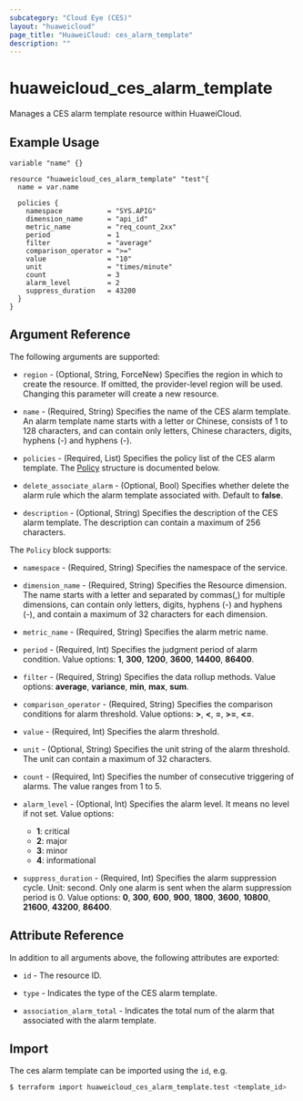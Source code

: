 ```yaml
---
subcategory: "Cloud Eye (CES)"
layout: "huaweicloud"
page_title: "HuaweiCloud: ces_alarm_template"
description: ""
---
```


# huaweicloud_ces_alarm_template

Manages a CES alarm template resource within HuaweiCloud.

## Example Usage

```hcl
variable "name" {}

resource "huaweicloud_ces_alarm_template" "test"{
  name = var.name

  policies {
    namespace           = "SYS.APIG"
    dimension_name      = "api_id"
    metric_name         = "req_count_2xx"
    period              = 1
    filter              = "average"
    comparison_operator = ">="
    value               = "10"
    unit                = "times/minute"
    count               = 3
    alarm_level         = 2
    suppress_duration   = 43200
  }
}
```

## Argument Reference

The following arguments are supported:

* `region` - (Optional, String, ForceNew) Specifies the region in which to create the resource.
  If omitted, the provider-level region will be used. Changing this parameter will create a new resource.

* `name` - (Required, String) Specifies the name of the CES alarm template.
  An alarm template name starts with a letter or Chinese, consists of 1 to 128 characters,
  and can contain only letters, Chinese characters, digits, hyphens (-) and hyphens (-).

* `policies` - (Required, List) Specifies the policy list of the CES alarm template.
The [Policy](#CesAlarmTemplate_Policy) structure is documented below.

* `delete_associate_alarm` - (Optional, Bool) Specifies whether delete the alarm rule which the alarm
  template associated with. Default to **false**.

* `description` - (Optional, String) Specifies the description of the CES alarm template.
  The description can contain a maximum of 256 characters.

<a name="CesAlarmTemplate_Policy"></a>
The `Policy` block supports:

* `namespace` - (Required, String) Specifies the namespace of the service.

* `dimension_name` - (Required, String) Specifies the Resource dimension.
  The name starts with a letter and separated by commas(,) for multiple dimensions,
  can contain only letters, digits, hyphens (-) and hyphens (-),
  and contain a maximum of 32 characters for each dimension.

* `metric_name` - (Required, String) Specifies the alarm metric name.

* `period` - (Required, Int) Specifies the judgment period of alarm condition.
  Value options: **1**, **300**, **1200**, **3600**, **14400**, **86400**.

* `filter` - (Required, String) Specifies the data rollup methods.
  Value options: **average**, **variance**, **min**, **max**, **sum**.

* `comparison_operator` - (Required, String) Specifies the comparison conditions for alarm threshold.
  Value options: **>**, **<**, **=**, **>=**, **<=**.

* `value` - (Required, Int) Specifies the alarm threshold.

* `unit` - (Optional, String) Specifies the unit string of the alarm threshold.
  The unit can contain a maximum of 32 characters.

* `count` - (Required, Int) Specifies the number of consecutive triggering of alarms.  The value ranges from 1 to 5.

* `alarm_level` - (Optional, Int) Specifies the alarm level. It means no level if not set. Value options:
  + **1**: critical
  + **2**: major
  + **3**: minor
  + **4**: informational

* `suppress_duration` - (Required, Int) Specifies the alarm suppression cycle. Unit: second.
  Only one alarm is sent when the alarm suppression period is 0.
  Value options: **0**, **300**, **600**, **900**, **1800**, **3600**, **10800**, **21600**,
  **43200**, **86400**.

## Attribute Reference

In addition to all arguments above, the following attributes are exported:

* `id` - The resource ID.

* `type` - Indicates the type of the CES alarm template.

* `association_alarm_total` - Indicates the total num of the alarm that associated with the alarm template.

## Import

The ces alarm template can be imported using the `id`, e.g.

```bash
$ terraform import huaweicloud_ces_alarm_template.test <template_id>
```
